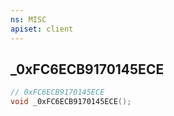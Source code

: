 ```yaml
---
ns: MISC
apiset: client
---
```

## _0xFC6ECB9170145ECE

```c
// 0xFC6ECB9170145ECE
void _0xFC6ECB9170145ECE();
```